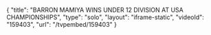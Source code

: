 {
    "title": "BARRON MAMIYA WINS UNDER 12 DIVISION AT USA CHAMPIONSHIPS",
    "type": "solo",
    "layout": "iframe-static",
    "videoId": "159403",
    "url": "\/tvpembed\/159403"
}